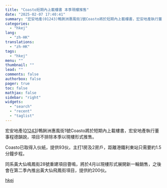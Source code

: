 ```yaml
---
title: "Coasto短期內上載樓書 本季現樓推售"
date: "2025-02-07 17:40:41"
summary: "宏安地產(01243)鴨脷洲惠風街1號Coasto將於短期內上載樓書，宏安地產執行董事程德韻說，項目..."
categories:
  - "hkej"
lang:
  - "zh-HK"
translations:
  - "zh-HK"
tags:
  - "hkej"
menu: ""
thumbnail: ""
lead: ""
comments: false
authorbox: false
pager: true
toc: false
mathjax: false
sidebar: "right"
widgets:
  - "search"
  - "recent"
  - "taglist"
---
```


宏安地產([01243](https://stock360.hkej.com/quotePlus/01243))鴨脷洲惠風街1號Coasto將於短期內上載樓書，宏安地產執行董事程德韻說，項目不排除本季以現樓形式推售。

Coasto已取得入伙紙，提供93伙，主打1房及2房戶，距離港鐵利東站只需要約1.5分鐘步程。

同系黃大仙鳴鳳街28號重建項目薈鳴，將於4月以現樓形式展開新一輪銷售，之後會在第二季內推出黃大仙飛鳳街項目，提供約200伙。

[hkej](https://www2.hkej.com/instantnews/property/article/3995290/Coasto%E7%9F%AD%E6%9C%9F%E5%85%A7%E4%B8%8A%E8%BC%89%E6%A8%93%E6%9B%B8+%E6%9C%AC%E5%AD%A3%E7%8F%BE%E6%A8%93%E6%8E%A8%E5%94%AE)

